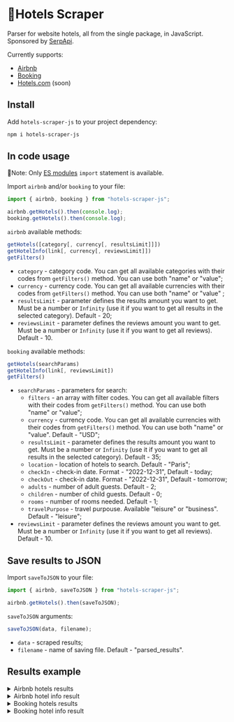 # 🏨Hotels Scraper

Parser for website hotels, all from the single package, in JavaScript. Sponsored by [SerpApi](https://serpapi.com/).

Currently supports:

- [Airbnb](https://www.airbnb.com/)
- [Booking](https://www.booking.com/)
- [Hotels.com](https://hotels.com/) (soon)

## Install

Add `hotels-scraper-js` to your project dependency:

```bash
npm i hotels-scraper-js
```

## In code usage

📌Note: Only [ES modules](https://nodejs.org/api/esm.html) `import` statement is available.

Import `airbnb` and/or `booking` to your file:

```javascript
import { airbnb, booking } from "hotels-scraper-js";

airbnb.getHotels().then(console.log);
booking.getHotels().then(console.log);
```

`airbnb` available methods:

```javascript
getHotels([category[, currency[, resultsLimit]]])
getHotelInfo(link[, currency[, reviewsLimit]])
getFilters()
```

- `category` - category code. You can get all available categories with their codes from `getFilters()` method. You can use both "name" or "value";
- `currency` - currency code. You can get all available currencies with their codes from `getFilters()` method. You can use both "name" or "value" ;
- `resultsLimit` - parameter defines the results amount you want to get. Must be a number or `Infinity` (use it if you want to get all results in the selected category). Default - 20;
- `reviewsLimit` - parameter defines the reviews amount you want to get. Must be a number or `Infinity` (use it if you want to get all reviews). Default - 10.

`booking` available methods:

```javascript
getHotels(searchParams)
getHotelInfo(link[, reviewsLimit])
getFilters()
```

- `searchParams` - parameters for search:
  - `filters` - an array with filter codes. You can get all available filters with their codes from `getFilters()` method. You can use both "name" or "value";
  - `currency` - currency code. You can get all available currencies with their codes from `getFilters()` method. You can use both "name" or "value". Default - "USD";
  - `resultsLimit` - parameter defines the results amount you want to get. Must be a number or `Infinity` (use it if you want to get all results in the selected category). Default - 35;
  - `location` - location of hotels to search. Default - "Paris";
  - `checkIn` - check-in date. Format - "2022-12-31", Default - today;
  - `checkOut` - check-in date. Format - "2022-12-31", Default - tomorrow;
  - `adults` - number of adult guests. Default - 2;
  - `children` - number of child guests. Default - 0;
  - `rooms` - number of rooms needed. Default - 1;
  - `travelPurpose` - travel purpouse. Available "leisure" or "business". Default - "leisure";
- `reviewsLimit` - parameter defines the reviews amount you want to get. Must be a number or `Infinity` (use it if you want to get all reviews). Default - 10.

## Save results to JSON

Import `saveToJSON` to your file:

```javascript
import { airbnb, saveToJSON } from "hotels-scraper-js";

airbnb.getHotels().then(saveToJSON);
```

`saveToJSON` arguments:

```javascript
saveToJSON(data, filename);
```

- `data` - scraped results;
- `filename` - name of saving file. Default - "parsed_results".

## Results example

<details>
<summary>Airbnb hotels results</summary>

```json
[
  {
    "thumbnail": "https://a0.muscache.com/im/pictures/10833886/1edf8559_original.jpg?im_w=720",
    "title": "Hvar, Croatia",
    "distance": "Sea and harbor views",
    "dates": "Jul 23 – 30",
    "price": { "currency": "$", "value": 304 },
    "rating": 4.82,
    "link": "https://www.airbnb.com/rooms/735683?adults=1&category_tag=Tag%3A8536&children=0&infants=0&pets=0&search_mode=flex_destinations_search&check_in=2023-07-23&check_out=2023-07-30&previous_page_section_name=1000&federated_search_id=2998a5b1-9934-4d5d-a721-4a1065c45ca6"
  },
  ... and other hotels
]
```

</details>

<details>
<summary>Airbnb hotel info result</summary>

```json
{
  "name": "The Black A-Frame",
  "shortDescription": "Entire cabin hosted by Liga",
  "shortOverview": ["3 guests", "1 bedroom", "2 beds", "1 bath"],
  "highlights": [
    { "title": "Self check-in", "subtitle": "Check yourself in with the lockbox." },
    ... and other highlights
  ],
  "price": { "currency": "$", "perNight": 136, "cleaningFee": 32, "airbnbFee": 121 },
  "description": "Amazing and stylish A-frame house at the edge of the forest and at the bend of Peterupe river. Located 40km from Riga and 8km from Saulkrasti. Perfect place for your city escape.The spaceThe Black A-frame is located 10 min drive from the seaside and 10 min walk from Pabaži Lake. This place is quiet and very comfortable. Outside there is a terrace where you can enjoy magical forest view and bird songs. There is a small river next to house. House can accommodate up to three guests as we have one double bed in Loft and in living room we have sofa bed, so there is extra place to sleep if you have children with you. We are dog friendly, so bring your dog along with you on your visit. Pet fee 10 eur.We have hot tub near house and if you want, you can rent it for extra charge 60 eur.In our house there is only wood stove heating, you will be able to feel the countryside authenticity. Especially when the sun is down in the breezy nighttime the wood stove will warm you and your hearts. If you have no experience in wood stove heating, you’ll find instructions in our lovely cabin! Don’t forget to fire up wood stove first thing in the morning, because if cold outside, in the morning it might be chilly inside.If you desire - give us notice, at what time we should expect your arrival, so we can pre-heat house before you get here and after you have arrived you can continue heating the house yourself!If you have small children, please note that there is a porch with no railings and a river close to house. Please don't leave your kids without supervision and be responsible parents.",
  "sleepOptions": [
    { "room": "Bedroom", "bed": "1 double bed" },
    { "room": "Living room", "bed": "1 sofa bed" }
  ],
  "location": "Sēja, Latvia",
  "host": {
    "name": "Liga",
    "joined": "Joined in September 2018",
    "overview": ["604 Reviews", "Identity verified", "Superhost"],
    "responseInfo": { "responseRate": "100%", "responseTime": "within an hour" }
  },
  "link": "https://www.airbnb.com/rooms/43105686?adults=1&category_tag=Tag%3A8148&children=0&infants=0&pets=0&search_mode=flex_destinations_search&check_in=2023-04-16&check_out=2023-04-21&federated_search_id=c9f831f8-d4e6-43c1-b8eb-07e918081d52&source_impression_id=p3_1677412473_UOkZOXx5wDjAXVhD",
  "placeOffers": [
    "River view",
    "Hair dryer",
    "Shampoo",
    ... and other place offers
  ],
  "houseRules": [
    "3 guests maximum",
    "Pets allowed",
    "Check-in after 3:00 PM",
    ... and other house rules
  ],
  "safetyAndProperty": [
    "Pool/hot tub without a gate or lock",
    "Heights without rails or protection",
    ... and other safety & property
  ],
  "photos": [
    "https://a0.muscache.com/im/pictures/8dec2f7c-1c3e-402e-baea-4fd72af59621.jpg?aki_policy=large",
    "https://a0.muscache.com/im/pictures/1c1c4008-d617-4e9f-b5e3-aa38bc8c5c9a.jpg?aki_policy=large",
    ... and other photos
  ],
  "reviewsInfo": {
    "rating": 4.97,
    "totalReviews": 433,
    "reviews": [
      {
        "name": "Yana",
        "avatar": "https://a0.muscache.com/im/pictures/user/d9e91b91-c2fb-42d2-929d-02676dbc2b5a.jpg?im_w=240",
        "userPage": "https://www.airbnb.com/users/show/501742751",
        "date": "February 2023",
        "review": "This is a super cosy place. The view from the cabin on the river is breathtaking! We really liked the location. The host is very friendly and helpful. There was a power outage in the area, but the host immediately contacted the power crew to fix it, so we were able to spend the rest of our time enjoying all the house features. The wood stove is something amazing! The cabin is not big, but very stylish, cosy and comfortable.  I will definitely recommend this place!"
      },
    ... and other reviews
    ]
  }
}

```

</details>

<details>
<summary>Booking hotels results</summary>

```json
[
  {
    "thumbnail":"https://cf.bstatic.com/xdata/images/hotel/square200/76073434.webp?k=bb74dd88f738df22dc8f756b92f92477da8ed945300449c8c14bc31ca1d56bd2&o=&s=1",
    "title":"Apollon MontparnasseOpens in new window",
    "stars":3,
    "preferredBadge":true,
    "promotedBadge":false,
    "location":"14th arr., Paris",
    "subwayAccess":true,
    "sustainability":"Travel Sustainable property",
    "distanceFromCenter":3.5,
    "highlights":[
        "Standard Double Room",
        "1 full bed",
        "Only 5 rooms left at this price on our site"
    ],
    "price":{
        "currency":"US$",
        "value":70,
        "taxesAndCharges":4
    },
    "rating":{
        "score":8,
        "scoreDescription":"Very Good",
        "reviews":1
    },
    "link":"https://www.booking.com/hotel/fr/apollon-montparnasse.html?aid=304142&label=gen173nr-1FCAQoggJCDHNlYXJjaF9wYXJpc0gxWARo6QGIAQGYATG4ARfIAQzYAQHoAQH4AQOIAgGoAgO4Aq3Kk6AGwAIB0gIkOWJlN2NmYTUtNjU0MS00ODhjLWJlYmMtMTE0NjRjNmE4Mzdh2AIF4AIB&ucfs=1&arphpl=1&checkin=2023-03-05&checkout=2023-03-06&group_adults=2&req_adults=2&no_rooms=1&group_children=0&req_children=0&hpos=15&hapos=15&sr_order=popularity&srpvid=39e084d62f6804da&srepoch=1678042414&all_sr_blocks=189619302_92687463_0_2_0&highlighted_blocks=189619302_92687463_0_2_0&matching_block_id=189619302_92687463_0_2_0&sr_pri_blocks=189619302_92687463_0_2_0__6600&from_sustainable_property_sr=1&from=searchresults#hotelTmpl"
  },
  ... and other hotels
]
```

</details>

<details>
<summary>Booking hotel info result</summary>

```json
{
   "title":"The Renwick",
   "type":"Hotel",
   "stars":4,
   "preferredBadge":true,
   "subwayAccess":true,
   "sustainability":"Travel Sustainable property",
   "address":"118 East 40th Street, Murray Hill, New York, NY 10016, United States of America",
   "highlights":[
      "Pet friendly",
      "Free WiFi",
      "Air conditioning",
      ... and other highlights
   ],
   "shortDescription":"Stay in the heart of New York\n\n–\n\nExcellent location – show map",
   "description":"You're eligible for a Genius discount at The Renwick! To save at this property, all you have to do is sign in.\n""+""Featuring free WiFi, The Renwick offers luxury residential-style accommodations in Midtown Manhattan, 400 m from Bryant Park.\n""+""Every art-inspired room at this historic hotel includes a flat-screen TV. Each room has a private bathroom with free toiletries and a hairdryer.\n""+""There is a 24-hour front desk, fitness center and business center at The Renwick.\n""+""Grand Central Terminal is 271 m from The Renwick, while Empire State Building is 901 m away. The nearest airport is La Guardia Airport, 5.6 mi from the property.",
   "descriptionHighlight":"Families in particular like the location – they rated it 9.5 for a stay with kids.",
   "descriptionSummary":"The Renwick has been welcoming Booking.com guests since Jun 25, 2006\n""+""\n""+""Hotel chain/brand:\n""+""Rebel Hotel Company",
   "facilities":[
      "Non-smoking rooms",
      "Fitness center",
      "Facilities for disabled guests",
      ... and other facilities
   ],
   "areaInfo":[
      {
         "What's nearby":[
            {
               "place":"Chrysler Building",
               "distance":"200 m"
            },
            {
               "place":"Morgan Library & Museum",
               "distance":"400 m"
            },
          ... and other "What's nearby" results
         ]
      },
      ... and other aria info
   ],
   "link":"https://www.booking.com/hotel/us/the-renwick.html?aid=304142&label=gen173nr-1FCAQoggJCD3NlYXJjaF9uZXcgeW9ya0gxWARo6QGIAQGYATG4ARfIAQzYAQHoAQH4AQOIAgGoAgO4AsDdkqAGwAIB0gIkZWZjNzg1ZjQtOTQ4OS00MTk2LWFhNTctZDBhNjY0ODNlMjBk2AIF4AIB&sid=8a3276de1a926aa7e34f278dfb7fc6a2&age=0&age=0&all_sr_blocks=5602126_351661370_4_0_0%2C5602123_351661370_2_0_0&checkin=2023-07-30&checkout=2023-08-12&dist=0&group_adults=4&group_children=2&hapos=100&highlighted_blocks=5602126_351661370_4_0_0%2C5602123_351661370_2_0_0&hpos=25&matching_block_id=5602126_351661370_4_0_0&no_rooms=2&req_adults=4&req_age=0&req_age=0&req_children=2&room1=A%2CA%2C0&room2=A%2CA%2C0&sb_price_type=total&sr_order=popularity&sr_pri_blocks=5602126_351661370_4_0_0__418795%2C5602123_351661370_2_0_0__338895&srepoch=1678028492&srpvid=526669a055bb0322&type=total&ucfs=1&activeTab=main#tab-main",
   "photos":[
      "https://cf.bstatic.com/xdata/images/hotel/max1024x768/62412250.jpg?k=7389247a6dbefb943abdb9c9e9e4bc29f4dbd0e38b07e4bf0e3483632c14ec58&o=&hp=1",
      "https://cf.bstatic.com/xdata/images/hotel/max1024x768/62412277.jpg?k=efff09d78f321bf902267f8d939921ec4fbb3bb81c78167dd6e3c5696181df4f&o=&hp=1",
      "https://cf.bstatic.com/xdata/images/hotel/max1024x768/53916939.jpg?k=a05597263a68862bbe161d19611ba40ab54c27dbbb887d1747a503f0c04a6e12&o=&hp=1",
    ... and other photos
   ],
   "reviewsInfo":{
      "score":8.2,
      "scoreDescription":"Rated very good",
      "totalReviews":1,
      "categoriesRating":[
         {
            "Staff":8.8
         },
         {
            "Facilities":7.9
         },
        ... and other categories
      ],
      "reviews":[
         {
            "name":"Jack",
            "avatar":"https://cf.bstatic.com/static/img/review/avatars/ava-j/f69a0f45af414641ac0371c1f139c49637969c6c.png",
            "country":"United Kingdom",
            "date":"Reviewed: October 9, 2022",
            "reting":"10",
            "review":[
               {
                  "liked":"We spent so much time reviewing hotels for our first trip to New York and were so pleased with choosing The Renwick. Upon arrival, the lady at reception was so friendly, bubbly and welcoming. In general, the staff were great and were super knowledgeable and always willing to support and ensure we were okay and comfortable. Additionally, the housekeeping were brilliant and ensured our room was sparkling clean everyday and with fresh towels. As for the room, we were on the 17th floor, it was nicely decorated, spacious,
great shower/pressure and the bed super comfortable. The Wi-Fi was also excellent. We always looked forward to returning after a long day exploring the streets of amazing New York City!\n""+""If I had to pick one little negative, we were checked out by a different lady at reception and she wasn't so friendly. Oh well, no biggie.\n""+""When we return to New York we will be returning to this hotel."
               }
            ],
            "hotelResponse":"Thank you for sharing this wonderful review, Jack!\n""+""We are very pleased to hear that you had an enjoyable experience at The Renwick Hotel and loved our spacious, clean accommodations and housekeeping services! We appreciate your praise for our team; they work very hard to ensure every guest feels right at home. We are delighted you felt welcomed and valued during your time with us!\n""+""We'd love to share another positive experience with you in the future!"
         },
        ... and other reviews
      ]
   }
}
```

</details>

